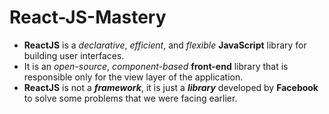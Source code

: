 # React-JS-Mastery
- **ReactJS** is a _declarative_, _efficient_, and _flexible_ **JavaScript** library for building user interfaces.
- It is an _open-source_, _component-based_ **front-end** library that is responsible only for the view layer of the application.
- **ReactJS** is not a **_framework_**, it is just a **_library_** developed by **Facebook** to solve some problems that we were facing earlier.

